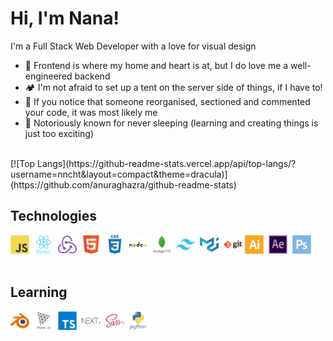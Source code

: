 # Hi, I'm Nana!

I'm a Full Stack Web Developer with a love for visual design

<ul>
<li>🏡 Frontend is where my home and heart is at, but I do love me a well-engineered backend
<li>🏕️ I'm not afraid to set up a tent on the server side of things, if I have to!
<li>🧹 If you notice that someone reorganised, sectioned and commented your code, it was most likely me
<li>🌝 Notoriously known for never sleeping (learning and creating things is just too exciting)
</ul>
<br>
[![Top Langs](https://github-readme-stats.vercel.app/api/top-langs/?username=nncht&layout=compact&theme=dracula)](https://github.com/anuraghazra/github-readme-stats)
<br>

## Technologies

<div>
  <img src="https://github.com/devicons/devicon/blob/master/icons/javascript/javascript-original.svg" title="JavaScript" alt="JavaScript" width="30" height="30"/>&nbsp;
  <img src="https://github.com/devicons/devicon/blob/master/icons/react/react-original-wordmark.svg" title="React" alt="React" width="30" height="30"/>&nbsp;
  <img src="https://github.com/devicons/devicon/blob/master/icons/redux/redux-original.svg" title="Redux" alt="Redux " width="30" height="30"/>&nbsp;
  <img src="https://github.com/devicons/devicon/blob/master/icons/html5/html5-original.svg" title="HTML5" alt="HTML" width="30" height="30"/>&nbsp;
  <img src="https://github.com/devicons/devicon/blob/master/icons/css3/css3-plain-wordmark.svg"  title="CSS3" alt="CSS" width="30" height="30"/>&nbsp;
  <img src="https://github.com/devicons/devicon/blob/master/icons/nodejs/nodejs-original-wordmark.svg" title="NodeJS" alt="NodeJS" width="30" height="30"/>&nbsp;
  <img src="https://github.com/devicons/devicon/blob/master/icons/mongodb/mongodb-original-wordmark.svg" title="MongoDB"  alt="MongoDB" width="30" height="30"/>&nbsp;  
  <img src="https://github.com/devicons/devicon/blob/master/icons/tailwindcss/tailwindcss-plain.svg" title="TailwindCSS"  alt="TailwindCSS" width="30" height="30"/>&nbsp;
  <img src="https://github.com/devicons/devicon/blob/master/icons/materialui/materialui-original.svg" title="Material UI" alt="Material UI" width="30" height="30"/>&nbsp;
  <img src="https://github.com/devicons/devicon/blob/master/icons/git/git-original-wordmark.svg" title="Git" **alt="Git" width="30" height="30"/>
  <img src="https://github.com/devicons/devicon/blob/master/icons/illustrator/illustrator-plain.svg" title="Illustrator"  alt="Illustrator" width="30" height="30"/>&nbsp;
  <img src="https://github.com/devicons/devicon/blob/master/icons/aftereffects/aftereffects-original.svg" title="After Effects"  alt="After Effects" width="30" height="30"/>&nbsp;
  <img src="https://github.com/devicons/devicon/blob/master/icons/photoshop/photoshop-plain.svg" title="Photoshop"  alt="Photoshop" width="30" height="30"/>&nbsp;
</div>
<br>

## Learning

<div>
<img src="https://github.com/devicons/devicon/blob/master/icons/blender/blender-original.svg" title="Blender"  alt="Blender" width="30" height="30"/>&nbsp;
<img src="https://github.com/devicons/devicon/blob/master/icons/threejs/threejs-original-wordmark.svg" title="Three.js"  alt="Three.js" width="30" height="30"/>&nbsp;
<img src="https://github.com/devicons/devicon/blob/master/icons/typescript/typescript-original.svg" title="TypeScript"  alt="TypeScript" width="30" height="30"/>&nbsp;
<img src="https://github.com/devicons/devicon/blob/master/icons/nextjs/nextjs-original-wordmark.svg" title="Next.js"  alt="Next.js" width="30" height="30"/>&nbsp;
<img src="https://github.com/devicons/devicon/blob/master/icons/sass/sass-original.svg" title="SASS"  alt="SASS" width="30" height="30"/>&nbsp;
<img src="https://github.com/devicons/devicon/blob/master/icons/python/python-original-wordmark.svg" title="Python"  alt="Python" width="30" height="30"/>&nbsp;
</div>
<br>

